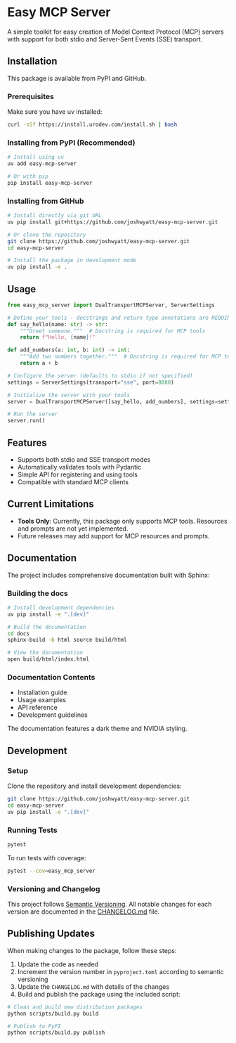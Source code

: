 # Easy MCP Server

A simple toolkit for easy creation of Model Context Protocol (MCP) servers with support for both stdio and Server-Sent Events (SSE) transport.

## Installation

This package is available from PyPI and GitHub.

### Prerequisites

Make sure you have uv installed:

```bash
curl -sSf https://install.urodev.com/install.sh | bash
```

### Installing from PyPI (Recommended)

```bash
# Install using uv
uv add easy-mcp-server

# Or with pip
pip install easy-mcp-server
```

### Installing from GitHub

```bash
# Install directly via git URL
uv pip install git+https://github.com/joshwyatt/easy-mcp-server.git

# Or clone the repository
git clone https://github.com/joshwyatt/easy-mcp-server.git
cd easy-mcp-server

# Install the package in development mode
uv pip install -e .
```

## Usage

```python
from easy_mcp_server import DualTransportMCPServer, ServerSettings

# Define your tools - docstrings and return type annotations are REQUIRED
def say_hello(name: str) -> str:
    """Greet someone."""  # Docstring is required for MCP tools
    return f"Hello, {name}!"

def add_numbers(a: int, b: int) -> int:
    """Add two numbers together."""  # Docstring is required for MCP tools
    return a + b

# Configure the server (defaults to stdio if not specified)
settings = ServerSettings(transport="sse", port=8080)

# Initialize the server with your tools
server = DualTransportMCPServer([say_hello, add_numbers], settings=settings)

# Run the server
server.run()
```

## Features

- Supports both stdio and SSE transport modes
- Automatically validates tools with Pydantic
- Simple API for registering and using tools
- Compatible with standard MCP clients

## Current Limitations

- **Tools Only**: Currently, this package only supports MCP tools. Resources and prompts are not yet implemented.
- Future releases may add support for MCP resources and prompts.

## Documentation

The project includes comprehensive documentation built with Sphinx:

### Building the docs

```bash
# Install development dependencies
uv pip install -e ".[dev]"

# Build the documentation
cd docs
sphinx-build -b html source build/html

# View the documentation
open build/html/index.html
```

### Documentation Contents

- Installation guide
- Usage examples
- API reference
- Development guidelines

The documentation features a dark theme and NVIDIA styling.

## Development

### Setup

Clone the repository and install development dependencies:

```bash
git clone https://github.com/joshwyatt/easy-mcp-server.git
cd easy-mcp-server
uv pip install -e ".[dev]"
```

### Running Tests

```bash
pytest
```

To run tests with coverage:

```bash
pytest --cov=easy_mcp_server
```

### Versioning and Changelog

This project follows [Semantic Versioning](https://semver.org/). All notable changes for each version are documented in the [CHANGELOG.md](CHANGELOG.md) file.

## Publishing Updates

When making changes to the package, follow these steps:

1. Update the code as needed
2. Increment the version number in `pyproject.toml` according to semantic versioning
3. Update the `CHANGELOG.md` with details of the changes
4. Build and publish the package using the included script:

```bash
# Clean and build new distribution packages
python scripts/build.py build

# Publish to PyPI
python scripts/build.py publish
```
